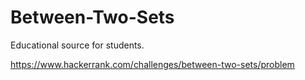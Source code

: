 # Between-Two-Sets
Educational source for students.

https://www.hackerrank.com/challenges/between-two-sets/problem
